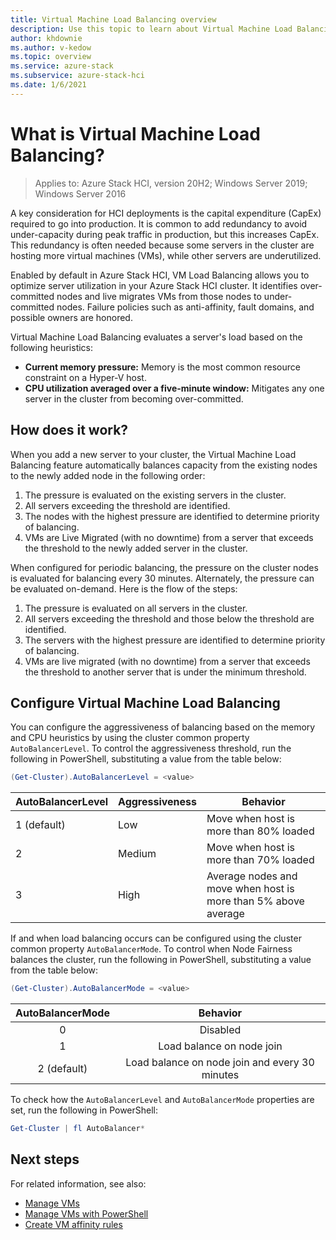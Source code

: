 ```yaml
---
title: Virtual Machine Load Balancing overview
description: Use this topic to learn about Virtual Machine Load Balancing in Azure Stack HCI.
author: khdownie
ms.author: v-kedow
ms.topic: overview
ms.service: azure-stack
ms.subservice: azure-stack-hci
ms.date: 1/6/2021
---
```

# What is Virtual Machine Load Balancing?

> Applies to: Azure Stack HCI, version 20H2; Windows Server 2019; Windows Server 2016

A key consideration for HCI deployments is the capital expenditure (CapEx) required to go into production. It is common to add redundancy to avoid under-capacity during peak traffic in production, but this increases CapEx. This redundancy is often needed because some servers in the cluster are hosting more virtual machines (VMs), while other servers are underutilized.

Enabled by default in Azure Stack HCI, VM Load Balancing allows you to optimize server utilization in your Azure Stack HCI cluster. It identifies over-committed nodes and live migrates VMs from those nodes to under-committed nodes. Failure policies such as anti-affinity, fault domains, and possible owners are honored.

Virtual Machine Load Balancing evaluates a server's load based on the following heuristics:

- **Current memory pressure:** Memory is the most common resource constraint on a Hyper-V host.
- **CPU utilization averaged over a five-minute window:** Mitigates any one server in the cluster from becoming over-committed.

## How does it work?

When you add a new server to your cluster, the Virtual Machine Load Balancing feature automatically balances capacity from the existing nodes to the newly added node in the following order:

1. The pressure is evaluated on the existing servers in the cluster.
2. All servers exceeding the threshold are identified. 
3. The nodes with the highest pressure are identified to determine priority of balancing.
4. VMs are Live Migrated (with no downtime) from a server that exceeds the threshold to the newly added server in the cluster.

When configured for periodic balancing, the pressure on the cluster nodes is evaluated for balancing every 30 minutes. Alternately, the pressure can be evaluated on-demand. Here is the flow of the steps:

1. The pressure is evaluated on all servers in the cluster.
2. All servers exceeding the threshold and those below the threshold are identified.
3. The servers with the highest pressure are identified to determine priority of balancing.
4. VMs are live migrated (with no downtime) from a server that exceeds the threshold to another server that is under the minimum threshold.

## Configure Virtual Machine Load Balancing

You can configure the aggressiveness of balancing based on the memory and CPU heuristics by using the cluster common property `AutoBalancerLevel`. To control the aggressiveness threshold, run the following in PowerShell, substituting a value from the table below:

```PowerShell
(Get-Cluster).AutoBalancerLevel = <value>
```

| AutoBalancerLevel | Aggressiveness | Behavior |
|-------------------|----------------|----------|
| 1 (default) | Low | Move when host is more than 80% loaded |
| 2 | Medium | Move when host is more than 70% loaded |
| 3 | High | Average nodes and move when host is more than 5% above average |

If and when load balancing occurs can be configured using the cluster common property `AutoBalancerMode`. To control when Node Fairness balances the cluster, run the following in PowerShell, substituting a value from the table below:

```PowerShell
(Get-Cluster).AutoBalancerMode = <value>
```

|AutoBalancerMode |Behavior|
|:----------------:|:----------:|
|0| Disabled|
|1| Load balance on node join|
|2 (default)| Load balance on node join and every 30 minutes |

To check how the `AutoBalancerLevel` and `AutoBalancerMode` properties are set, run the following in PowerShell:

```PowerShell
Get-Cluster | fl AutoBalancer*
```

## Next steps

For related information, see also:

- [Manage VMs](vm.md)
- [Manage VMs with PowerShell](vm-powershell.md)
- [Create VM affinity rules](vm-affinity.md)
